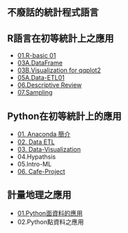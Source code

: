 ## **不廢話的統計程式語言**

## R語言在初等統計上之應用
- [01.R-basic 01](https://hsusir.github.io/stats-in-R/01.R-basic%2001/R-Basic01.html)
- [03A.DataFrame](https://hsusir.github.io/stats-in-R/03A.DataFrame/Dataframe.html)
- [03B.Visualization for qqplot2](https://hsusir.github.io/stats-in-R/03B.Visualization%20for%20qqplot2/Data-Visualization.html)
- [05A.Data-ETL01](https://Hsusir.github.io/stats-in-R/05A.Data-ETL01/iris-ETL.html)
- [06.Descriptive Review](https://hsusir.github.io/stats-in-R/06.Descriptive%20Review/R-Descriptive-Stats(jupyter).html)
- [07.Sampling](https://hsusir.github.io/stats-in-R/07.Sampling/Sampling.html)



## Python在初等統計上的應用
- [01. Anaconda 簡介](https://Hsusir.github.io/Stats-in-Py/01.%20Anaconda-Basic-Stats/IntroPy.html)
- [02. Data ETL](https://Hsusir.github.io/Stats-in-Py/02.%20ETL/dataETL.html)
- [03. Data-Visualization](https://Hsusir.github.io/Stats-in-Py/03.%20Data-Visualization/Data%20Visualization.html)
- 04.Hypathsis
- 05.Intro-ML
- [06. Cafe-Project](https://Hsusir.github.io/Stats-in-Py/06.Cafe-Project/CafeProject.html)

## 計量地理之應用
- [01.Python面資料的應用]()
- 02.Python點資料之應用
